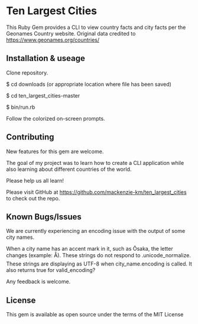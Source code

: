 # Ten Largest Cities


This Ruby Gem provides a CLI to view country facts and city facts per the Geonames Country website.
Original data credited to https://www.geonames.org/countries/


## Installation & useage
Clone repository.

$ cd downloads (or appropriate location where file has been saved)

$ cd ten_largest_cities-master

$ bin/run.rb

Follow the colorized on-screen prompts.


## Contributing
New features for this gem are welcome.

The goal of my project was to learn how to create a CLI application while also learning about different countries of the world.

Please help us all learn!

Please visit GitHub at https://github.com/mackenzie-km/ten_largest_cities to check out the repo.

## Known Bugs/Issues
We are currently experiencing an encoding issue with the output of some city names.

When a city name has an accent mark in it, such as Ōsaka, the letter changes (example: Å).
These strings do not respond to .unicode_normalize.
These strings are displaying as UTF-8 when city_name.encoding is called.
It also returns true for valid_encoding?

Any feedback is welcome.


## License
This gem is available as open source under the terms of the MIT License
